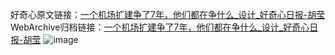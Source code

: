 好奇心原文链接：[一个机场扩建争了7年，他们都在争什么_设计_好奇心日报-胡莹](https://www.qdaily.com/articles/2160.html)
WebArchive归档链接：[一个机场扩建争了7年，他们都在争什么_设计_好奇心日报-胡莹](http://web.archive.org/web/20190623150852/https://www.qdaily.com/articles/2160.html)
![image](http://ww3.sinaimg.cn/large/007d5XDply1g3v66elam6j30u04sjhdt)